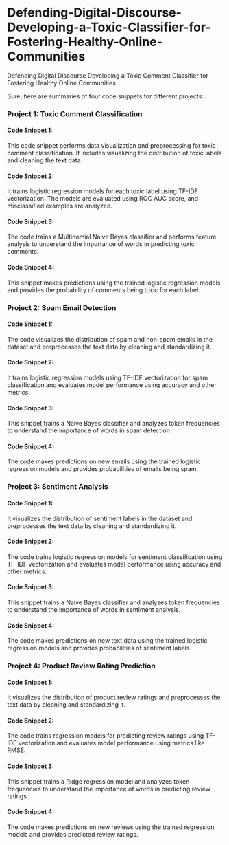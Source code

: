 # Defending-Digital-Discourse-Developing-a-Toxic-Classifier-for-Fostering-Healthy-Online-Communities
Defending Digital Discourse Developing a Toxic Comment Classifier for Fostering Healthy Online Communities


Sure, here are summaries of four code snippets for different projects:

### Project 1: Toxic Comment Classification

#### Code Snippet 1:
This code snippet performs data visualization and preprocessing for toxic comment classification. It includes visualizing the distribution of toxic labels and cleaning the text data.

#### Code Snippet 2:
It trains logistic regression models for each toxic label using TF-IDF vectorization. The models are evaluated using ROC AUC score, and misclassified examples are analyzed.

#### Code Snippet 3:
The code trains a Multinomial Naive Bayes classifier and performs feature analysis to understand the importance of words in predicting toxic comments.

#### Code Snippet 4:
This snippet makes predictions using the trained logistic regression models and provides the probability of comments being toxic for each label.

### Project 2: Spam Email Detection

#### Code Snippet 1:
The code visualizes the distribution of spam and non-spam emails in the dataset and preprocesses the text data by cleaning and standardizing it.

#### Code Snippet 2:
It trains logistic regression models using TF-IDF vectorization for spam classification and evaluates model performance using accuracy and other metrics.

#### Code Snippet 3:
This snippet trains a Naive Bayes classifier and analyzes token frequencies to understand the importance of words in spam detection.

#### Code Snippet 4:
The code makes predictions on new emails using the trained logistic regression models and provides probabilities of emails being spam.

### Project 3: Sentiment Analysis

#### Code Snippet 1:
It visualizes the distribution of sentiment labels in the dataset and preprocesses the text data by cleaning and standardizing it.

#### Code Snippet 2:
The code trains logistic regression models for sentiment classification using TF-IDF vectorization and evaluates model performance using accuracy and other metrics.

#### Code Snippet 3:
This snippet trains a Naive Bayes classifier and analyzes token frequencies to understand the importance of words in sentiment analysis.

#### Code Snippet 4:
The code makes predictions on new text data using the trained logistic regression models and provides probabilities of sentiment labels.

### Project 4: Product Review Rating Prediction

#### Code Snippet 1:
It visualizes the distribution of product review ratings and preprocesses the text data by cleaning and standardizing it.

#### Code Snippet 2:
The code trains regression models for predicting review ratings using TF-IDF vectorization and evaluates model performance using metrics like RMSE.

#### Code Snippet 3:
This snippet trains a Ridge regression model and analyzes token frequencies to understand the importance of words in predicting review ratings.

#### Code Snippet 4:
The code makes predictions on new reviews using the trained regression models and provides predicted review ratings.




